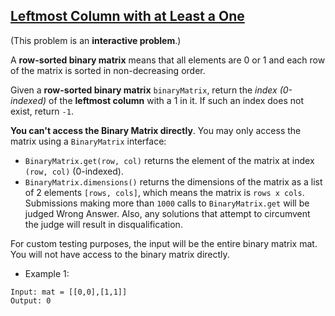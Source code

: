 ## [Leftmost Column with at Least a One](https://leetcode.com/problems/leftmost-column-with-at-least-a-one/)


(This problem is an **interactive problem**.)

A **row-sorted binary matrix** means that all elements are 0 or 1 and each row of the matrix is sorted in non-decreasing order.

Given a **row-sorted binary matrix** `binaryMatrix`, return the *index (0-indexed)* of the **leftmost column** with a 1 in it. If such an index does not exist, return `-1`.

**You can't access the Binary Matrix directly**. You may only access the matrix using a `BinaryMatrix` interface:

 - `BinaryMatrix.get(row, col)` returns the element of the matrix at index `(row, col)` (0-indexed).
 - `BinaryMatrix.dimensions()` returns the dimensions of the matrix as a list of 2 elements `[rows, cols]`, which means the matrix is `rows x cols`.
Submissions making more than `1000` calls to `BinaryMatrix.get` will be judged Wrong Answer. Also, any solutions that attempt to circumvent the judge will result in disqualification.

For custom testing purposes, the input will be the entire binary matrix mat. You will not have access to the binary matrix directly.

- Example 1:
```
Input: mat = [[0,0],[1,1]]
Output: 0
```
